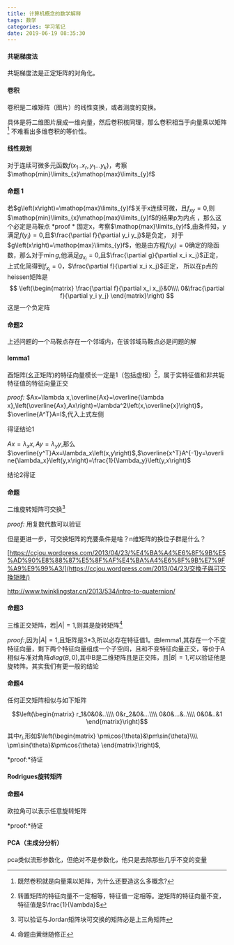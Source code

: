 ```yaml
---
title: 计算机概念的数学解释
tags: 数学
categories: 学习笔记
date: 2019-06-19 08:35:30
---
```


<script type="text/x-mathjax-config">
  MathJax.Hub.Config({tex2jax: {inlineMath: [['$','$'], ['\\(','\\)']]}});
</script>
<script type="text/javascript" async
  src="https://wujilingfeng.top/MathJax/MathJax.js?config=TeX-AMS_CHTML">
</script>




<!--more-->

#### 共轭梯度法

共轭梯度法是正定矩阵的对角化。

#### 卷积

卷积是二维矩阵（图片）的线性变换，或者测度的变换。

具体是将二维图片展成一维向量，然后卷积核同理，那么卷积相当于向量乘以矩阵 [^1]
不难看出多维卷积的等价性。

[^1]: 既然卷积就是向量乘以矩阵，为什么还要造这么多概念?
#### 线性规划
对于连续可微多元函数$f\left(x_1..x_r,y_1...y_k\right)$，考察$\mathop{min}\limits_{x}\mathop{max}\limits_{y}f$
#### 命题 1
若$g\left(x\right)=\mathop{max}\limits_{y}f$关于x连续可微，且$f_{xy}=0$,则$\mathop{min}\limits_{x}\mathop{max}\limits_{y}f$的结果p为内点 ，那么这个必定是马鞍点
 *proof *
 固定x，考察$\mathop{max}\limits_{y}f$,由条件知，y满足$f\left(y_i\right)=0$,且$\frac{\partial f}{\partial y_i y_j}$是负定，
 对于$g\left(x\right)=\mathop{max}\limits_{y}f$，他是由方程$f\left(y_i\right)=0$确定的隐函数，那么对于$\mathop{min}g$,他满足$g_{x_i}=0$,且$\frac{\partial g}{\partial x_i x_j}$正定，
 上式化简得到$f_{x_i}=0$，$\frac{\partial f}{\partial x_i x_j}$正定，
 所以在p点的heissen矩阵是
$$
\left(\begin{matrix}
 \frac{\partial f}{\partial x_i x_j}&0\\\\
 0&\frac{\partial f}{\partial y_i y_j}
 \end{matrix}\right)
$$
这是一个负定阵




#### 命题2
上述问题的一个马鞍点存在一个邻域内，在该邻域马鞍点必是问题的解

#### lemma1

酉矩阵(幺正矩阵)的特征向量模长一定是1（包括虚根）[^2]，属于实特征值和非共轭特征值的特征向量正交

*proof:* $Ax=\lambda x,\overline{Ax}=\overline{\lambda x},\left(\overline{Ax},Ax\right)=\lambda^2\left(x,\overline{x}\right)$，$\overline{A^T}A=I$,代入上式左侧

得证结论1

$Ax=\lambda_x x,Ay=\lambda_y y$,那么$\overline{y^T}Ax=\lambda_x\left(x,y\right)$,$\overline{x^T}A^{-1}y=\overline{\lambda_x}\left(y,x\right)=\frac{1}{\lambda_y}\left(y,x\right)$

结论2得证

#### 命题

二维旋转矩阵可交换[^3]

*proof:* 用复数代数可以验证

但是更进一步，可交换矩阵的充要条件是啥？n维矩阵的换位子群是什么？

[https://ccjou.wordpress.com/2013/04/23/%E4%BA%A4%E6%8F%9B%E5%AD%90%E8%88%87%E5%8F%AF%E4%BA%A4%E6%8F%9B%E7%9F%A9%E9%99%A3/](https://ccjou.wordpress.com/2013/04/23/交換子與可交換矩陣/)

http://www.twinklingstar.cn/2013/534/intro-to-quaternion/



#### 命题3

三维正交矩阵，若$|A|=1$,则其是旋转矩阵[^4]

*proof:*,因为$|A|=1$,且矩阵是3*3,所以必存在特征值1。由lemma1,其存在一个不变特征向量，剩下两个特征向量组成一个子空间，且和不变特征向量正交，等价于A相似与准对角阵$diag\left(B,0\right)$,其中B是二维矩阵且是正交阵，且$|B|=1$,可以验证他是旋转阵。其实我们有更一般的结论

#### 命题4 

任何正交矩阵相似与如下矩阵

$$\left(\begin{matrix}
r_1&0&0&..\\\\
0&r_2&0&...\\\\
0&0&...&..\\\\
0&0&..&1
\end{matrix}\right)$$

其中$r_i$,形如$\left(\begin{matrix}
\pm\cos{\theta}&\pm\sin{\theta}\\\\
\pm\sin{\theta}&\pm\cos{\theta}
\end{matrix}\right)$,

*proof:*待证

#### Rodrigues旋转矩阵



#### 命题4

欧拉角可以表示任意旋转矩阵

*proof:*待证

#### PCA（主成分分析）

pca类似流形参数化，但绝对不是参数化，他只是去除那些几乎不变的变量


[^2]: 转置矩阵的特征向量不一定相等，特征值一定相等。逆矩阵的特征向量不变，特征值是$\frac{1}{\lambda}$

[^3]: 可以验证与Jordan矩阵块可交换的矩阵必是上三角矩阵
[^4]: 命题由黄继随修正

